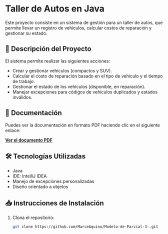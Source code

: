 # Taller de Autos en Java

Este proyecto consiste en un sistema de gestión para un taller de autos, que permite llevar un registro de vehículos, calcular costos de reparación y gestionar su estado.

## 🚗 Descripción del Proyecto

El sistema permite realizar las siguientes acciones:
- Crear y gestionar vehículos (compactos y SUV).
- Calcular el costo de reparación basado en el tipo de vehículo y el tiempo de trabajo.
- Gestionar el estado de los vehículos (disponible, en reparación).
- Manejar excepciones para códigos de vehículos duplicados y estados inválidos.
  
## 📄 Documentación

Puedes ver la documentación en formato PDF haciendo clic en el siguiente enlace:

[**Ver el documento PDF**](https://github.com/MarceAquino/Modelo-de-Parcial-3-/blob/main/src/docs/Tercer%20Modelo%20de%20Parcial.pdf)

## 🛠️ Tecnologías Utilizadas

- Java
- IDE: IntelliJ IDEA
- Manejo de excepciones personalizadas
- Diseño orientado a objetos

## 📥 Instrucciones de Instalación

1. Clona el repositorio:
   ```bash
   git clone https://github.com/MarceAquino/Modelo-de-Parcial-3-.git
